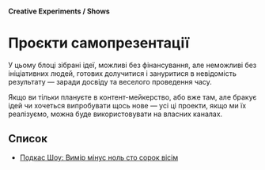 #### Creative Experiments / Shows

# Проєкти самопрезентації

У цьому блоці зібрані ідеї, можливі без фінансування, але неможливі без ініціативних людей, готових долучитися і зануритися в невідомість результату — заради досвіду та веселого проведення часу.

Якщо ви тільки плануєте в контент-мейкерство, або вже там, але бракує ідей чи хочеться випробувати щось нове — усі ці проекти, якщо ми їх реалізуємо, можна буде використовувати на власних каналах.

## Список

- [Подкас Шоу: Вимір мінус ноль сто сорок вісім](/podcast-show)